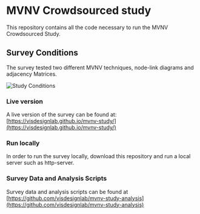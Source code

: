 # MVNV Crowdsourced study

This repository contains all the code necessary to run the MVNV Crowdsourced Study.

## Survey Conditions

The survey tested two different MVNV techniques, node-link diagrams and adjacency Matrices.

![Study Conditions](study_conditions.png)

### Live version

A live version of the survey can be found at: [https://visdesignlab.github.io/mvnv-study/](https://visdesignlab.github.io/mvnv-study/)

### Run locally

In order to run the survey locally, download this repository and run a local server such as http-server.

### Survey Data and Analysis Scripts

Survey data and analysis scripts can be found at [https://github.com/visdesignlab/mvnv-study-analysis](https://github.com/visdesignlab/mvnv-study-analysis)

